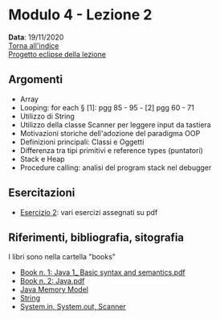# Modulo 4 - Lezione 2

__Data__: 19/11/2020  
[Torna all'indice](/README.md)  
[Progetto eclipse della lezione](/modulo-04/eclipse/mod-04-lezione-02/src)

## Argomenti

- Array
- Looping: for each § [1]: pgg 85 - 95 - [2] pgg 60 - 71
- Utilizzo di String
- Utilizzo della classe Scanner per leggere input da tastiera
- Motivazioni storiche dell'adozione del paradigma OOP
- Definizioni principali: Classi e Oggetti
- Differenza tra tipi primitivi e reference types (puntatori)
- Stack e Heap
- Procedure calling: analisi del program stack nel debugger

## Esercitazioni

- [Esercizio 2](/modulo-04/esercizio-2.md): vari esercizi assegnati su pdf


## Riferimenti, bibliografia, sitografia

I libri sono nella cartella "books"

- [Book n. 1: Java 1_ Basic syntax and semantics.pdf](/books/Java%201_%20Basic%20syntax%20and%20semantics.pdf)
- [Book n. 2: Java.pdf](/books/Java.pdf)
- [Java Memory Model](https://en.wikipedia.org/wiki/Java_memory_model)
- [String](https://www.w3schools.com/java/java_strings.asp)
- [System.in, System.out, Scanner](https://way2java.com/bulk-links/what-is-system-in-and-system-out/)

